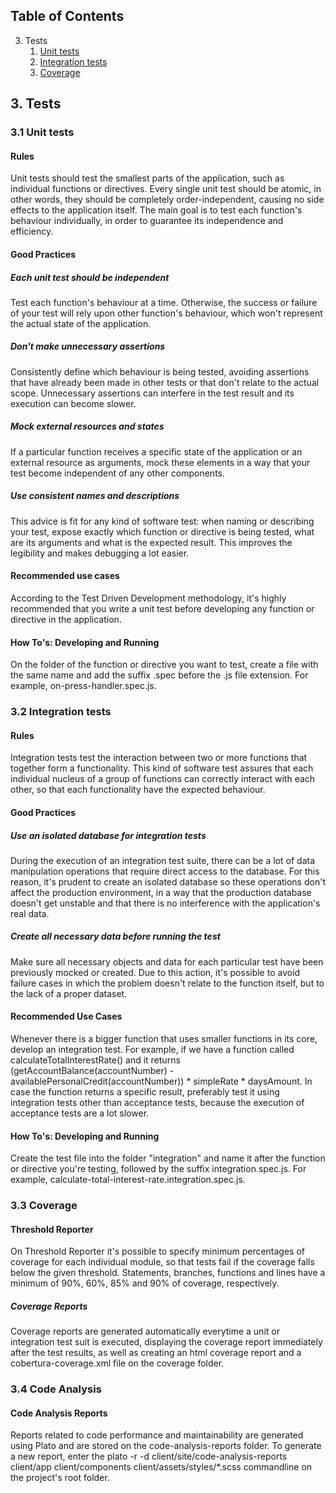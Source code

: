 ## Table of Contents
3. Tests
	1. [Unit tests](#tests-unit)
	2. [Integration tests](#tests-integration)
	3. [Coverage](#tests-coverage)

<a name="tests"></a>
## 3. Tests

<a name="tests-unit"></a>
### 3.1 Unit tests

#### Rules
Unit tests should test the smallest parts of the application, such as individual functions or directives. Every single unit test should be atomic, in other words, they should be completely order-independent, causing no side effects to the application itself. The main goal is to test each function's behaviour individually, in order to guarantee its independence and efficiency.

#### Good Practices

##### Each unit test should be independent
Test each function's behaviour at a time. Otherwise, the success or failure of your test will rely upon other function's behaviour, which won't represent the actual state of the application.

##### Don't make unnecessary assertions
Consistently define which behaviour is being tested, avoiding assertions that have already been made in other tests or that don't relate to the actual scope. Unnecessary assertions can interfere in the test result and its execution can become slower.

##### Mock external resources and states
If a particular function receives a specific state of the application or an external resource as arguments, mock these elements in a way that your test become independent of any other components.

##### Use consistent names and descriptions
This advice is fit for any kind of software test: when naming or describing your test, expose exactly which function or directive is being tested, what are its arguments and what is the expected result. This improves the legibility and makes debugging a lot easier.

#### Recommended use cases
According to the Test Driven Development methodology, it's highly recommended that you write a unit test before developing any function or directive in the application.


#### How To's: Developing and Running
On the folder of the function or directive you want to test, create a file with the same name and add the suffix .spec before the .js file extension. For example, on-press-handler.spec.js. 

<a name="tests-integration"></a>
### 3.2 Integration tests

#### Rules
Integration tests test the interaction between two or more functions that together form a functionality. This kind of software test assures that each individual nucleus of a group of functions can correctly interact with each other, so that each functionality have the expected behaviour.

#### Good Practices

##### Use an isolated database for integration tests
During the execution of an integration test suite, there can be a lot of data manipulation operations that require direct access to the database. For this reason, it's prudent to create an isolated database so these operations don't affect the production environment, in a way that the production database doesn't get unstable and that there is no interference with the application's real data.

##### Create all necessary data before running the test
Make sure all necessary objects and data for each particular test have been previously mocked or created. Due to this action, it's possible to avoid failure cases in which the problem doesn't relate to the function itself, but to the lack of a proper dataset.

#### Recommended Use Cases 

Whenever there is a bigger function that uses smaller functions in its core, develop an integration test. For example, if we have a function called calculateTotalInterestRate() and it returns (getAccountBalance(accountNumber) - availablePersonalCredit(accountNumber)) * simpleRate * daysAmount. 
In case the function returns a specific result, preferably test it using integration tests other than acceptance tests, because the execution of acceptance tests are a lot slower.


#### How To's: Developing and Running
Create the test file into the folder "integration" and name it after the function or directive you're testing, followed by the suffix integration.spec.js. For example, calculate-total-interest-rate.integration.spec.js.

<a name="tests-coverage"></a>
### 3.3 Coverage

#### Threshold Reporter

On Threshold Reporter it's possible to specify minimum percentages of coverage for each individual module, so that tests fail if the coverage falls below the given threshold.
Statements, branches, functions and lines have a minimum of 90%, 60%, 85% and 90% of coverage, respectively. 

##### Coverage Reports
Coverage reports are generated automatically everytime a unit or integration test suit is executed, displaying the coverage report immediately after the test results, as well as creating an html coverage report and a cobertura-coverage.xml file on the coverage folder.

<a name="tests-code-analysis"></a>
### 3.4 Code Analysis

#### Code Analysis Reports
Reports related to code performance and maintainability are generated using Plato and are stored on the code-analysis-reports folder. To generate a new report, enter the plato -r -d client/site/code-analysis-reports client/app client/components client/assets/styles/*.scss commandline on the project's root folder. 
